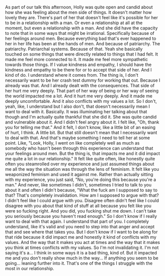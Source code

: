 ﻿As part of our talk this afternoon, Holly was quite open and candid about how she was
feeling about the men side of things.
It doesn't matter how lovely they are.
There's part of her that doesn't feel like it's possible for her to be in a relationship
with a man.
Or even a relationship at all at the moment, but even a relationship with a man.
And she did have the capacity to note that in some ways that might be irrational.
Specifically because of her feelings around men.
Because everything bad that's ever happened to her in her life has been at the hands of
men.
And because of patriarchy.
The patriarchy.
Patriarchal systems.
Because of that.
Yeah she basically touched on some things that were directly related to things that
I had felt.
It made me feel more connected to it.
It made me feel more sympathetic towards those things.
If I value kindness and empathy, I should have the kindness and empathy to be there
for or to accept that side of her.
And I kind of do.
I understand where it comes from.
The thing is, I don't necessarily want to be her crash test dummy for working that out.
Because I already was that.
And I already dealt with the consequences.
That side of her hurt me very deeply.
That part of her way of being or her way of seeing the world impacted me a lot.
And it hurt me very deeply.
And it made me deeply uncomfortable.
And it also conflicts with my values a lot.
So I don't, yeah, like, I understand but I also don't, that doesn't necessarily mean
I want to deal with it.
Basically.
It was illuminating her talking about that though and I'm actually quite thankful that
she did it.
She was quite candid and vulnerable about it.
And I didn't feel angry about it.
I felt like, "Oh, thank you for telling me that."
And it felt, I don't know, like a little bit of an easing of hurt, I think.
A little bit.
But that still doesn't mean that I necessarily want to deal with that.
And that's maybe something I need to tell her at some point.
Like, "Look, Holly, I went on like completely well as much as somebody who hasn't been through
this experience can understand that your feelings around men.
But the thing is, that impacts me and it did impact me quite a lot in our relationship."
It felt like quite often, like honestly quite often you steamrolled over my experience and
just assumed things about me all the way the situation was through the lens of feminism.
It felt like you weaponized feminism and used it against me.
Rather than actually sitting with my experience, you just said, "No, you're doing this because
you're a man."
And never, like sometimes I didn't, sometimes I tried to talk to you about it and often
I didn't because, "What the fuck am I supposed to say to that?
That's completely invalidation.
How am I supposed to argue with that?
I didn't feel like I could argue with you.
Disagree often didn't feel like I could disagree with you about that kind of stuff at all because
you felt like you were so fucking right.
And you did, you fucking shut me down.
I can't take you seriously because you haven't read enough."
So I don't know if I really want to deal with that again.
I understand that part of you.
I completely understand, like it's valid and you need to step into that anger and accept
that and see where that takes you.
But I don't know if I want to be along for that ride because it did impact me and honestly
it kind of conflicts with my values.
And the way that it makes you act at times and the way that it makes you think at times
conflicts with my values.
So I'm not invalidating it.
I'm not saying it's a...
I think in some ways it is a bad thing, kind of.
But it impacted me and you don't really show much in the way...
If anything you seem to be going... leaning further into it.
That's one of the things I struggle with the most in our relationship.
